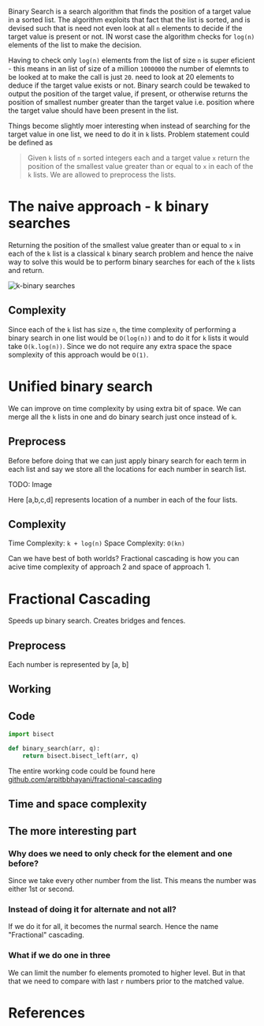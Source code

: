 Binary Search is a search algorithm that finds the position of a target value in a sorted list. The algorithm exploits that fact that the list is sorted, and is devised such that is need not even look at all `n` elements to decide if the target value is present or not. IN worst case the algorithm checks for `log(n)` elements of the list to make the decision.

Having to check only `log(n)` elements from the list of size `n` is super eficient - this means in an list of size of a million `1000000` the number of elemnts to be looked at to make the call is just `20`. need to look at 20 elements to deduce if the target value exists or not. Binary search could be tewaked to output the position of the target value, if present, or otherwise returns the position of smallest number greater than the target value i.e. position where the target value should have been present in the list.

Things become slightly moer interesting when instead of searching for the target value in one list, we need to do it in `k` lists. Problem statement could be defined as

> Given `k` lists of `n` sorted integers each and a target value `x` return the position of the smallest value greater than or equal to `x` in each of the `k` lists. We are allowed to preprocess the lists.

# The naive approach - k binary searches
Returning the position of the smallest value greater than or equal to `x` in each of the `k` list is a classical `k` binary search problem and hence the naive way to solve this would be to perform binary searches for each of the `k` lists and return.

![k-binary searches](https://user-images.githubusercontent.com/4745789/81491915-06d96a80-92b1-11ea-816d-fe1367954a90.png)

## Complexity
Since each of the `k` list has size `n`, the time complexity of performing a binary search in one list would be `O(log(n))` and to do it for `k` lists it would take `O(k.log(n))`. Since we do not require any extra space the space somplexity of this approach would be `O(1)`.

# Unified binary search
We can improve on time complexity by using extra bit of space.
We can merge all the `k` lists in one and do binary search just once instead of `k`.

## Preprocess

Before before doing that we can just apply binary search for each term in each list and say we store
all the locations for each number in search list.

TODO: Image

Here [a,b,c,d] represents location of a number in each of the four lists.

## Complexity

Time Complexity: `k + log(n)`
Space Complexity: `O(kn)`

Can we have best of both worlds? Fractional cascading is how you can acive time complexity of approach 2 and space of approach 1.

# Fractional Cascading

Speeds up binary search.
Creates bridges and fences.

## Preprocess

Each number is represented by [a, b]

## Working

## Code

```py
import bisect

def binary_search(arr, q):
    return bisect.bisect_left(arr, q)
```

The entire working code could be found here [github.com/arpitbbhayani/fractional-cascading](https://github.com/arpitbbhayani/fractional-cascading/blob/master/fractional-cascading.ipynb)

## Time and space complexity

## The more interesting part

### Why does we need to only check for the element and one before?
Since we take every other number from the list. This means the number was either 1st or second.

### Instead of doing it for alternate and not all?
If we do it for all, it becomes the nurmal search. Hence the name "Fractional" cascading.

### What if we do one in three
We can limit the number fo elements promoted to higher level. But in that that we need to compare with last `r` numbers prior to the matched value.

# References
